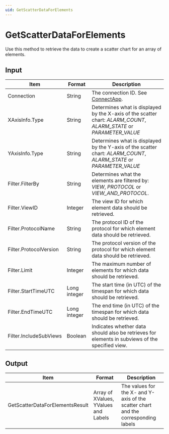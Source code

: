 ```yaml
---
uid: GetScatterDataForElements
---
```


# GetScatterDataForElements

Use this method to retrieve the data to create a scatter chart for an array of elements.

## Input

| Item | Format | Description |
|--|--|--|
| Connection | String | The connection ID. See [ConnectApp](xref:ConnectApp). |
| XAxisInfo.Type | String | Determines what is displayed by the X-axis of the scatter chart: *ALARM_COUNT*, *ALARM_STATE* or *PARAMETER_VALUE* |
| YAxisInfo.Type | String | Determines what is displayed by the Y-axis of the scatter chart: *ALARM_COUNT*, *ALARM_STATE* or *PARAMETER_VALUE* |
| Filter.FilterBy | String | Determines what the elements are filtered by: *VIEW*, *PROTOCOL* or *VIEW_AND_PROTOCOL*. |
| Filter.ViewID | Integer | The view ID for which element data should be retrieved. |
| Filter.ProtocolName | String | The protocol ID of the protocol for which element data should be retrieved. |
| Filter.ProtocolVersion | String | The protocol version of the protocol for which element data should be retrieved. |
| Filter.Limit | Integer | The maximum number of elements for which data should be retrieved. |
| Filter.StartTimeUTC | Long integer | The start time (in UTC) of the timespan for which data should be retrieved. |
| Filter.EndTimeUTC | Long integer | The end time (in UTC) of the timespan for which data should be retrieved. |
| Filter.IncludeSubViews | Boolean | Indicates whether data should also be retrieves for elements in subviews of the specified view. |

## Output

| Item | Format | Description |
|--|--|--|
| GetScatterDataForElementsResult | Array of XValues, YValues and Labels | The values for the X- and Y-axis of the scatter chart and the corresponding labels |
